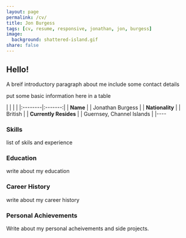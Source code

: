 ```yaml
---
layout: page
permalink: /cv/
title: Jon Burgess
tags: [cv, resume, responsive, jonathan, jon, burgess]
image:
  background: shattered-island.gif
share: false
---
```

## Hello!

A breif introductory paragraph about me include some contact details

put some basic information here in a table

| | | |
|:--------|:-------:|
| **Name**   | | Jonathan Burgess   |
| **Nationality**   | | British  |
| **Currently Resides** |  | Guernsey, Channel Islands  |
|----

### Skills

list of skils and experience

### Education

write about my education

### Career History

write about my career history

### Personal Achievements

Write about my personal acheivements and side projects.


